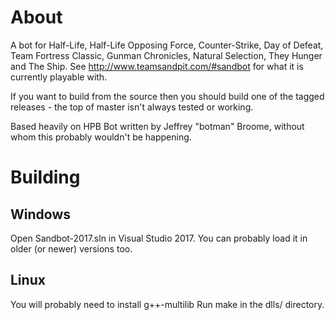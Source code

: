 About
=====
A bot for Half-Life, Half-Life Opposing Force, Counter-Strike, Day of Defeat, Team Fortress Classic, Gunman Chronicles, Natural Selection, They Hunger and The Ship. See http://www.teamsandpit.com/#sandbot for what it is currently playable with.

If you want to build from the source then you should build one of the tagged releases - the top of master isn't always tested or working.

Based heavily on HPB Bot written by Jeffrey "botman" Broome, without whom this probably wouldn't be happening.

Building
========
Windows
-------
Open Sandbot-2017.sln in Visual Studio 2017. You can probably load it in older (or newer) versions too.

Linux
-----
You will probably need to install g++-multilib
Run make in the dlls/ directory.
